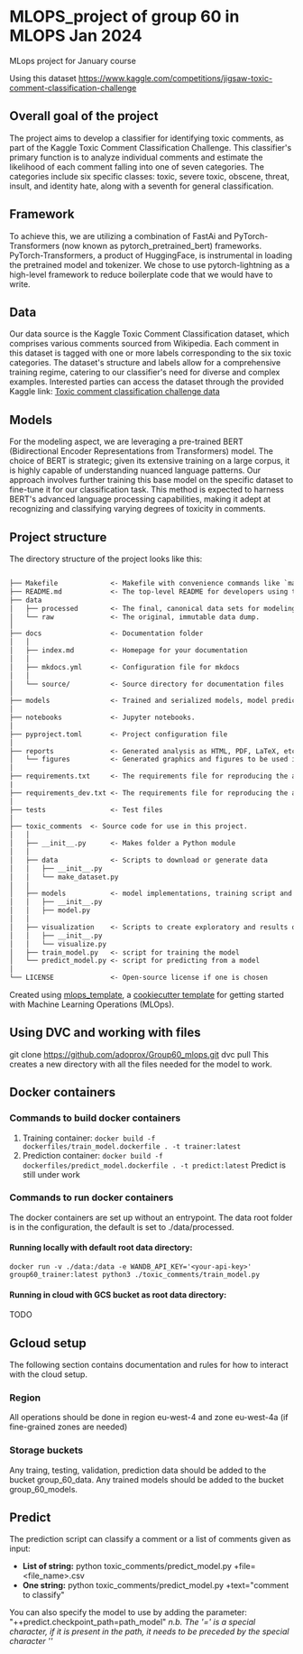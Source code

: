 # MLOPS_project of group 60 in MLOPS Jan 2024
MLops project for January course 

Using this dataset 
https://www.kaggle.com/competitions/jigsaw-toxic-comment-classification-challenge

## Overall goal of the project
The project aims to develop a classifier for identifying toxic comments, as part of the Kaggle Toxic Comment Classification Challenge. This classifier's primary function is to analyze individual comments and estimate the likelihood of each comment falling into one of seven categories. The categories include six specific classes: toxic, severe toxic, obscene, threat, insult, and identity hate, along with a seventh for general classification.

## Framework
To achieve this, we are utilizing a combination of FastAi and PyTorch-Transformers (now known as pytorch_pretrained_bert) frameworks. PyTorch-Transformers, a product of HuggingFace, is instrumental in loading the pretrained model and tokenizer. We chose to use pytorch-lightning as a high-level framework to reduce boilerplate code that we would have to write.

## Data
Our data source is the Kaggle Toxic Comment Classification dataset, which comprises various comments sourced from Wikipedia. Each comment in this dataset is tagged with one or more labels corresponding to the six toxic categories. The dataset's structure and labels allow for a comprehensive training regime, catering to our classifier's need for diverse and complex examples. Interested parties can access the dataset through the provided Kaggle link: [Toxic comment classification challenge data](https://www.kaggle.com/c/jigsaw-toxic-comment-classification-challenge/data)

## Models
For the modeling aspect, we are leveraging a pre-trained BERT (Bidirectional Encoder Representations from Transformers) model. The choice of BERT is strategic; given its extensive training on a large corpus, it is highly capable of understanding nuanced language patterns. Our approach involves further training this base model on the specific dataset to fine-tune it for our classification task. This method is expected to harness BERT's advanced language processing capabilities, making it adept at recognizing and classifying varying degrees of toxicity in comments.

## Project structure

The directory structure of the project looks like this:

```txt

├── Makefile             <- Makefile with convenience commands like `make data` or `make train`
├── README.md            <- The top-level README for developers using this project.
├── data
│   ├── processed        <- The final, canonical data sets for modeling.
│   └── raw              <- The original, immutable data dump.
│
├── docs                 <- Documentation folder
│   │
│   ├── index.md         <- Homepage for your documentation
│   │
│   ├── mkdocs.yml       <- Configuration file for mkdocs
│   │
│   └── source/          <- Source directory for documentation files
│
├── models               <- Trained and serialized models, model predictions, or model summaries
│
├── notebooks            <- Jupyter notebooks.
│
├── pyproject.toml       <- Project configuration file
│
├── reports              <- Generated analysis as HTML, PDF, LaTeX, etc.
│   └── figures          <- Generated graphics and figures to be used in reporting
│
├── requirements.txt     <- The requirements file for reproducing the analysis environment
|
├── requirements_dev.txt <- The requirements file for reproducing the analysis environment
│
├── tests                <- Test files
│
├── toxic_comments  <- Source code for use in this project.
│   │
│   ├── __init__.py      <- Makes folder a Python module
│   │
│   ├── data             <- Scripts to download or generate data
│   │   ├── __init__.py
│   │   └── make_dataset.py
│   │
│   ├── models           <- model implementations, training script and prediction script
│   │   ├── __init__.py
│   │   ├── model.py
│   │
│   ├── visualization    <- Scripts to create exploratory and results oriented visualizations
│   │   ├── __init__.py
│   │   └── visualize.py
│   ├── train_model.py   <- script for training the model
│   └── predict_model.py <- script for predicting from a model
│
└── LICENSE              <- Open-source license if one is chosen
```

Created using [mlops_template](https://github.com/SkafteNicki/mlops_template),
a [cookiecutter template](https://github.com/cookiecutter/cookiecutter) for getting
started with Machine Learning Operations (MLOps).

## Using DVC and working with files
git clone https://github.com/adoprox/Group60_mlops.git
dvc pull
This creates a new directory with all the files needed for the model to work. 

## Docker containers

### Commands to build docker containers
1. Training container: `docker build -f dockerfiles/train_model.dockerfile . -t trainer:latest`
2. Prediction container: `docker build -f dockerfiles/predict_model.dockerfile . -t predict:latest`
Predict is still under work

### Commands to run docker containers
The docker containers are set up without an entrypoint. The data root folder is in the configuration, the default is set to ./data/processed.

#### Running locally with default root data directory:
`docker run -v ./data:/data -e WANDB_API_KEY='<your-api-key>' group60_trainer:latest python3 ./toxic_comments/train_model.py`

#### Running in cloud with GCS bucket as root data directory: 
TODO

## Gcloud setup
The following section contains documentation and rules for how to interact with the cloud setup.

### Region

All operations should be done in region eu-west-4 and zone eu-west-4a (if fine-grained zones are needed)

### Storage buckets

Any traing, testing, validation, prediction data should be added to the bucket group_60_data.
Any trained models should be added to the bucket group_60_models.

## Predict
The prediction script can classify a comment or a list of comments given as input:
- **List of string:** python toxic_comments/predict_model.py +file=<file_name>.csv
- **One string:** python toxic_comments/predict_model.py +text="comment to classify"
  
You can also specify the model to use by adding the parameter:
"++predict.checkpoint_path=path_model"
_n.b. The '=' is a special character, if it is present in the path, it needs to be preceded by the special character '\'_
